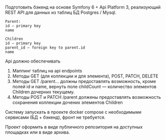 Подготовить бэкенд на основе Symfony 6 + Api Platform 3, реализующий REST API для данных из таблиц БД Postgres / Mysql.

    Parent:
    id — primary key
    name

    Children
    id — primary key
    parent_id — foreign key to parent.id
    name

Api должно обеспечивать
1. Маппинг таблиц на  api endpoints
2. Методы GET (для коллекции и для элемента), POST, PATCH, DELETE
3. Методы GET /parent… должны предоставлять возможность, кроме полей id и name, вернуть поле childCount — количество элементов Children дочерних текущему.
4. Методы POST и PATCH /parent должены предоставлять возможность сохранения коллекции дочених элементов Children

Систему запускать в проекте docker compose с необходимыми сервисами (БД + бэкенд), фронт не требуется.

Проект оформить в виде публичного  репозитория на доступных площадках или в виде архива.